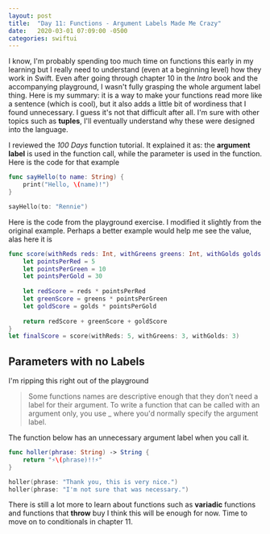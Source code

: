 ```yaml
---
layout: post
title:  "Day 11: Functions - Argument Labels Made Me Crazy"
date:   2020-03-01 07:09:00 -0500
categories: swiftui
---
```


I know, I'm probably spending too much time on functions this early in my learning but I really need to understand (even at a beginning level) how they work in Swift. Even after going through chapter 10 in the _Intro_ book and the accompanying playground, I wasn't fully grasping the whole argument label thing. Here is my summary: it is a way to make your functions read more like a sentence (which is cool), but it also adds a little bit of wordiness that I found unnecessary. I guess it's not that difficult after all. I'm sure with other topics such as **tuples**, I'll eventually understand why these were designed into the language.

I reviewed the _100 Days_ function tutorial. It explained it as: the **argument label** is used in the function call, while the parameter is used in the function. Here is the code for that example

```swift
func sayHello(to name: String) {
    print("Hello, \(name)!")
}

sayHello(to: "Rennie")
```

Here is the code from the playground exercise. I modified it slightly from the original example. Perhaps a better example would help me see the value, alas here it is

```swift
func score(withReds reds: Int, withGreens greens: Int, withGolds golds: Int) -> Int {
    let pointsPerRed = 5
    let pointsPerGreen = 10
    let pointsPerGold = 30
    
    let redScore = reds * pointsPerRed
    let greenScore = greens * pointsPerGreen
    let goldScore = golds * pointsPerGold
    
    return redScore + greenScore + goldScore
}
let finalScore = score(withReds: 5, withGreens: 3, withGolds: 3)
```

## Parameters with no Labels

I'm ripping this right out of the playground

> Some functions names are descriptive enough that they don’t need a label for their argument. To write a function that can be called with an argument only, you use _ where you'd normally specify the argument label.

The function below has an unnecessary argument label when you call it.

```swift
func holler(phrase: String) -> String {
    return "⚡️\(phrase)!!⚡️"
}

holler(phrase: "Thank you, this is very nice.")
holler(phrase: "I'm not sure that was necessary.")
```

There is still a lot more to learn about functions such as **variadic** functions and functions that **throw** buy I think this will be enough for now. Time to move on to conditionals in chapter 11.
